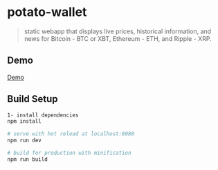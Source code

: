 # potato-wallet

>  static webapp that displays live prices, historical information, and news for Bitcoin - BTC or XBT, Ethereum - ETH, and Ripple - XRP.
## Demo
[Demo](http://ali-tamim.github.io/potato-wallet/#/en) 

## Build Setup
``` bash
1- install dependencies
npm install

# serve with hot reload at localhost:8080
npm run dev

# build for production with minification
npm run build
```

